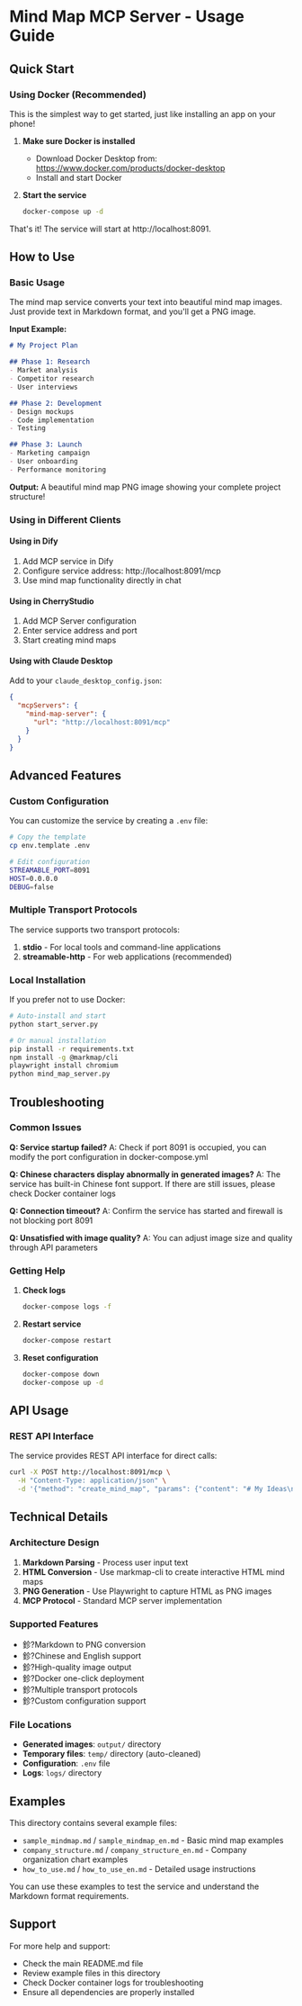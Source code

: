 ﻿# Mind Map MCP Server - Usage Guide

## Quick Start

### Using Docker (Recommended)

This is the simplest way to get started, just like installing an app on your phone!

1. **Make sure Docker is installed**
   - Download Docker Desktop from: https://www.docker.com/products/docker-desktop
   - Install and start Docker

2. **Start the service**
   ```bash
   docker-compose up -d
   ```

That's it! The service will start at http://localhost:8091.

## How to Use

### Basic Usage

The mind map service converts your text into beautiful mind map images. Just provide text in Markdown format, and you'll get a PNG image.

**Input Example:**
```markdown
# My Project Plan

## Phase 1: Research
- Market analysis
- Competitor research
- User interviews

## Phase 2: Development
- Design mockups
- Code implementation
- Testing

## Phase 3: Launch
- Marketing campaign
- User onboarding
- Performance monitoring
```

**Output:** A beautiful mind map PNG image showing your complete project structure!

### Using in Different Clients

#### Using in Dify
1. Add MCP service in Dify
2. Configure service address: http://localhost:8091/mcp
3. Use mind map functionality directly in chat

#### Using in CherryStudio
1. Add MCP Server configuration
2. Enter service address and port
3. Start creating mind maps

#### Using with Claude Desktop
Add to your `claude_desktop_config.json`:
```json
{
  "mcpServers": {
    "mind-map-server": {
      "url": "http://localhost:8091/mcp"
    }
  }
}
```

## Advanced Features

### Custom Configuration

You can customize the service by creating a `.env` file:

```bash
# Copy the template
cp env.template .env

# Edit configuration
STREAMABLE_PORT=8091
HOST=0.0.0.0
DEBUG=false
```

### Multiple Transport Protocols

The service supports two transport protocols:

1. **stdio** - For local tools and command-line applications
2. **streamable-http** - For web applications (recommended)

### Local Installation

If you prefer not to use Docker:

```bash
# Auto-install and start
python start_server.py

# Or manual installation
pip install -r requirements.txt
npm install -g @markmap/cli
playwright install chromium
python mind_map_server.py
```

## Troubleshooting

### Common Issues

**Q: Service startup failed?**
A: Check if port 8091 is occupied, you can modify the port configuration in docker-compose.yml

**Q: Chinese characters display abnormally in generated images?**
A: The service has built-in Chinese font support. If there are still issues, please check Docker container logs

**Q: Connection timeout?**
A: Confirm the service has started and firewall is not blocking port 8091

**Q: Unsatisfied with image quality?**
A: You can adjust image size and quality through API parameters

### Getting Help

1. **Check logs**
   ```bash
   docker-compose logs -f
   ```

2. **Restart service**
   ```bash
   docker-compose restart
   ```

3. **Reset configuration**
   ```bash
   docker-compose down
   docker-compose up -d
   ```

## API Usage

### REST API Interface
The service provides REST API interface for direct calls:
```bash
curl -X POST http://localhost:8091/mcp \
  -H "Content-Type: application/json" \
  -d '{"method": "create_mind_map", "params": {"content": "# My Ideas\n## Sub Ideas"}}'
```

## Technical Details

### Architecture Design
1. **Markdown Parsing** - Process user input text
2. **HTML Conversion** - Use markmap-cli to create interactive HTML mind maps
3. **PNG Generation** - Use Playwright to capture HTML as PNG images
4. **MCP Protocol** - Standard MCP server implementation

### Supported Features
- 鉁?Markdown to PNG conversion
- 鉁?Chinese and English support
- 鉁?High-quality image output
- 鉁?Docker one-click deployment
- 鉁?Multiple transport protocols
- 鉁?Custom configuration support

### File Locations
- **Generated images**: `output/` directory
- **Temporary files**: `temp/` directory (auto-cleaned)
- **Configuration**: `.env` file
- **Logs**: `logs/` directory

## Examples

This directory contains several example files:

- `sample_mindmap.md` / `sample_mindmap_en.md` - Basic mind map examples
- `company_structure.md` / `company_structure_en.md` - Company organization chart examples
- `how_to_use.md` / `how_to_use_en.md` - Detailed usage instructions

You can use these examples to test the service and understand the Markdown format requirements.

## Support

For more help and support:
- Check the main README.md file
- Review example files in this directory
- Check Docker container logs for troubleshooting
- Ensure all dependencies are properly installed
